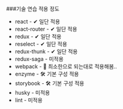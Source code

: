 ###기술 연습 적용 정도
- react - ✔ 일단 적용
- react-router - ✔ 일단 적용
- redux - ✔ 일단 적용
- reselect - ✔ 일단 적용
- redux-thunk - ✔ 일단 적용
- redux-saga - 미적용
- webpack - 🤔 최소한으로 되는대로 적용해봄..
- enzyme - 🛠 기본 구성 적용
- storybook - 🛠 기본 구성 적용
- husky - 미적용
- lint - 미적용